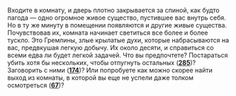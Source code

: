Входите в комнату, и дверь плотно закрывается за спиной, как будто пагода — одно огромное живое существо, пустившее вас внутрь себя. Но в ту же минуту в помещении появляются и другие живые существа. Почувствовав их, комната начинает светиться все более и более тускло. Это Гремлины, злые крылатые духи, которые набрасываются на вас, предвкушая легкую добычу. Их около десяти, и справиться со всеми едва ли будет легкой задачей. Что вы предпочтете? Постараться убить хотя бы нескольких, чтобы отпугнуть остальных ([**285**](#n_285))? Заговорить с ними ([**174**](#n_174))? Или попробуете как можно скорее найти выход из комнаты, в которой вы еще не успели даже толком осмотреться ([**67**](#n_67))?

